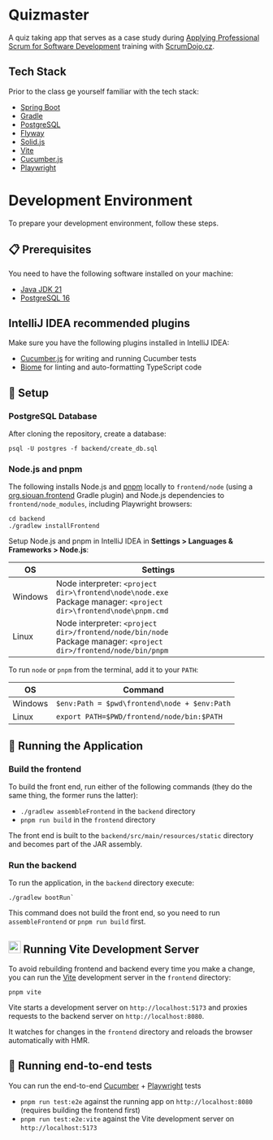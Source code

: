 # Quizmaster

A quiz taking app that serves as a case study during
[Applying Professional Scrum for Software Development](https://scrumdojo/cz/aps-sd)
training with [ScrumDojo.cz](https://scrumdojo.cz).

## Tech Stack

Prior to the class ge yourself familiar with the tech stack:

- [Spring Boot](https://spring.io/projects/spring-boot)
- [Gradle](https://gradle.org/)
- [PostgreSQL](https://www.postgresql.org/)
- [Flyway](https://flywaydb.org/)
- [Solid.js](https://solidjs.com/)
- [Vite](https://vitejs.dev/)
- [Cucumber.js](https://cucumber.io/docs/guides/)
- [Playwright](https://playwright.dev/)

# Development Environment

To prepare your development environment, follow these steps.

## 📋 Prerequisites

You need to have the following software installed on your machine:

- [Java JDK 21](https://www.oracle.com/java/technologies/downloads/#java21)
- [PostgreSQL 16](https://www.postgresql.org/download/)

## IntelliJ IDEA recommended plugins

Make sure you have the following plugins installed in IntelliJ IDEA:

- [Cucumber.js](https://plugins.jetbrains.com/plugin/7418-cucumber-js) for writing and running Cucumber tests
- [Biome](https://plugins.jetbrains.com/plugin/22761-biome) for linting and auto-formatting TypeScript code

## 🔧 Setup

### PostgreSQL Database

After cloning the repository, create a database:

```
psql -U postgres -f backend/create_db.sql
```

### Node.js and pnpm

The following installs Node.js and [pnpm](https://pnpm.io/pnpm-cli) locally to `frontend/node`
(using a [org.siouan.frontend](https://siouan.github.io/frontend-gradle-plugin/) Gradle plugin)
and Node.js dependencies to `frontend/node_modules`, including Playwright browsers:

```
cd backend
./gradlew installFrontend
```

Setup Node.js and pnpm in IntelliJ IDEA in **Settings > Languages & Frameworks > Node.js**:

| OS      | Settings                                                                                                               |
|---------|------------------------------------------------------------------------------------------------------------------------|
| Windows | Node interpreter: `<project dir>\frontend\node\node.exe` <br/> Package manager: `<project dir>\frontend\node\pnpm.cmd` |
| Linux   | Node interpreter: `<project dir>/frontend/node/bin/node` <br/> Package manager: `<project dir>/frontend/node/bin/pnpm` |

To run `node` or `pnpm` from the terminal, add it to your `PATH`:

| OS      | Command                                      |
|---------|----------------------------------------------|
| Windows | `$env:Path = $pwd\frontend\node + $env:Path` |
| Linux   | `export PATH=$PWD/frontend/node/bin:$PATH`   |

## 🚀 Running the Application

### Build the frontend

To build the front end, run either of the following commands (they do the same thing, the former runs the latter):

- `./gradlew assembleFrontend` in the `backend` directory
- `pnpm run build` in the `frontend` directory

The front end is built to the `backend/src/main/resources/static` directory
and becomes part of the JAR assembly.

### Run the backend

To run the application, in the `backend` directory execute:

```
./gradlew bootRun`
```

This command does not build the front end, so you need to run `assembleFrontend` or `pnpm run build` first.

## <img src="https://vitejs.dev/logo.svg" height="24"> Running Vite Development Server

To avoid rebuilding frontend and backend every time you make a change, you can run the [Vite](https://vitejs.dev/guide/)
development server in the `frontend` directory:

```
pnpm vite
```

Vite starts a development server on `http://localhost:5173` and proxies requests to the backend server
on `http://localhost:8080`.

It watches for changes in the `frontend` directory and reloads the browser automatically with HMR.

## 🧪 Running end-to-end tests

You can run the end-to-end [Cucumber](https://cucumber.io/docs/guides/) + [Playwright](https://playwright.dev/) tests

- `pnpm run test:e2e` against the running app on `http://localhost:8080` (requires building the frontend first)
- `pnpm run test:e2e:vite` against the Vite development server on `http://localhost:5173`
